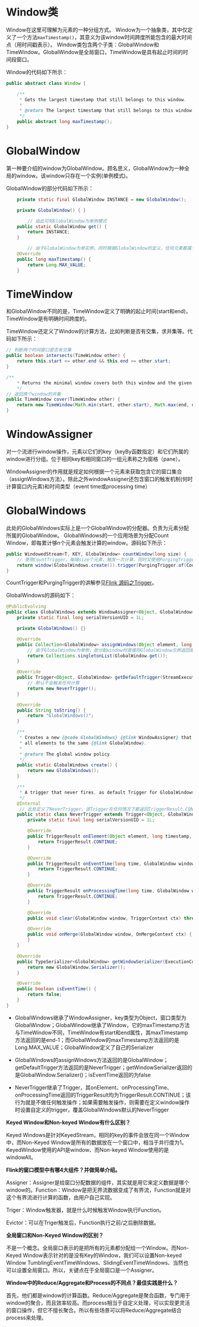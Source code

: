 # Window类

Window在这里可理解为元素的一种分组方式。
 Window为一个抽象类，其中仅定义了一个方法`maxTimestamp()`，其意义为该window时间跨度所能包含的最大时间点（用时间戳表示）。
 Window类包含两个子类：GlobalWindow和TimeWindow。GlobalWindow是全局窗口，TimeWindow是具有起止时间的时间段窗口。

Window的代码如下所示：



```java
public abstract class Window {

    /**
     * Gets the largest timestamp that still belongs to this window.
     *
     * @return The largest timestamp that still belongs to this window.
     */
    public abstract long maxTimestamp();
}
```

# GlobalWindow

第一种要介绍的window为GlobalWindow。顾名思义，GlobalWindow为一种全局的window。该window只存在一个实例(单例模式)。

GlobalWindow的部分代码如下所示：



```java
    private static final GlobalWindow INSTANCE = new GlobalWindow();

    private GlobalWindow() { }

        // 由此可知GlobalWindow为单例模式
    public static GlobalWindow get() {
        return INSTANCE;
    }

        // 由于GlobalWindow为单实例，同时根据GlobalWindow的定义，任何元素都属于GlobalWindow，故maxTimestamp返回Long的最大值
    @Override
    public long maxTimestamp() {
        return Long.MAX_VALUE;
    }
```

# TimeWindow

和GlobalWindow不同的是，TimeWindow定义了明确的起止时间(start和end)，TimeWindow是有明确时间跨度的。

TimeWindow还定义了Window的计算方法，比如判断是否有交集，求并集等。代码如下所示：



```java
// 判断两个时间窗口是否有交集
public boolean intersects(TimeWindow other) {
    return this.start <= other.end && this.end >= other.start;
}

/**
    * Returns the minimal window covers both this window and the given window.
    */
// 返回两个window的并集
public TimeWindow cover(TimeWindow other) {
    return new TimeWindow(Math.min(start, other.start), Math.max(end, other.end));
}
```



# WindowAssigner

对一个流进行window操作，元素以它们的key（keyBy函数指定）和它们所属的window进行分组。位于相同key和相同窗口的一组元素称之为窗格（pane）。

WindowAssigner的作用就是规定如何根据一个元素来获取包含它的窗口集合（assignWindows方法）。除此之外windowAssigner还包含窗口的触发机制(何时计算窗口内元素)和时间类型（event time或processing time）





# GlobalWindows

此处的GlobalWindows实际上是一个GlobalWindow的分配器。负责为元素分配所属的GlobalWindow。
 GlobalWindows的一个应用场景为分配Count Window，即每累计够n个元素会触发计算的window。源码如下所示：

```java
public WindowedStream<T, KEY, GlobalWindow> countWindow(long size) {
    // 使用CountTrigger，每隔size个元素，触发一次计算，同时又使用PurgingTrigger，每次触发计算之后将window内容清空
    return window(GlobalWindows.create()).trigger(PurgingTrigger.of(CountTrigger.of(size)));
}
```

CountTrigger和PurgingTrigger的讲解参见[Flink 源码之Trigger](https://www.jianshu.com/p/586db7a56a0a)。

GlobalWindows的源码如下：

```java
@PublicEvolving
public class GlobalWindows extends WindowAssigner<Object, GlobalWindow> {
    private static final long serialVersionUID = 1L;

    private GlobalWindows() {}

    @Override
    public Collection<GlobalWindow> assignWindows(Object element, long timestamp, WindowAssignerContext context) {
        // 由于GlobalWindow为单例，故分配window时直接将GlobalWindow示例返回即可
        return Collections.singletonList(GlobalWindow.get());
    }

    @Override
    public Trigger<Object, GlobalWindow> getDefaultTrigger(StreamExecutionEnvironment env) {
        // 默认不会触发任何计算
        return new NeverTrigger();
    }

    @Override
    public String toString() {
        return "GlobalWindows()";
    }

    /**
     * Creates a new {@code GlobalWindows} {@link WindowAssigner} that assigns
     * all elements to the same {@link GlobalWindow}.
     *
     * @return The global window policy.
     */
    public static GlobalWindows create() {
        return new GlobalWindows();
    }

    /**
     * A trigger that never fires, as default Trigger for GlobalWindows.
     */
    @Internal
     // 此处定义了NeverTrigger，该Trigger在任何情况下都返回TriggerResult.CONTINUE，不触发任何计算
    public static class NeverTrigger extends Trigger<Object, GlobalWindow> {
        private static final long serialVersionUID = 1L;

        @Override
        public TriggerResult onElement(Object element, long timestamp, GlobalWindow window, TriggerContext ctx) {
            return TriggerResult.CONTINUE;
        }

        @Override
        public TriggerResult onEventTime(long time, GlobalWindow window, TriggerContext ctx) {
            return TriggerResult.CONTINUE;
        }

        @Override
        public TriggerResult onProcessingTime(long time, GlobalWindow window, TriggerContext ctx) {
            return TriggerResult.CONTINUE;
        }

        @Override
        public void clear(GlobalWindow window, TriggerContext ctx) throws Exception {}

        @Override
        public void onMerge(GlobalWindow window, OnMergeContext ctx) {
        }
    }

    @Override
    public TypeSerializer<GlobalWindow> getWindowSerializer(ExecutionConfig executionConfig) {
        return new GlobalWindow.Serializer();
    }

    @Override
    public boolean isEventTime() {
        return false;
    }
}
```



- GlobalWindows继承了WindowAssigner，key类型为Object，窗口类型为GlobalWindow；GlobalWindow继承了Window，它的maxTimestamp方法与TimeWindow不同，TimeWindow有start和end属性，其maxTimestamp方法返回的是end-1；而GlobalWindow的maxTimestamp方法返回的是Long.MAX_VALUE；GlobalWindow定义了自己的Serializer

- GlobalWindows的assignWindows方法返回的是GlobalWindow；getDefaultTrigger方法返回的是NeverTrigger；getWindowSerializer返回的是GlobalWindow.Serializer()；isEventTime返回的为false

- NeverTrigger继承了Trigger，其onElement、onProcessingTime、onProcessingTime返回的TriggerResult均为TriggerResult.CONTINUE；该行为就是不做任何触发操作；如果需要触发操作，则需要在定义window操作时设置自定义的trigger，覆盖GlobalWindows默认的NeverTrigger

  

**Keyed Window和Non-keyed Window有什么区别？**

Keyed Windows是针对KeyedStream，相同的key的事件会放在同一个Window中，而Non-Keyed Window是所有的数据放在一个窗口中，相当于并行度为1。KeyedWindow使用的API是window、而Non-keyed Window使用的是windowAll。



**Flink的窗口模型中有哪4大组件？并做简单介绍。**

Assigner：Assigner是给窗口分配数据的组件，其实就是用它来定义数据是哪个window的。Function：Window是把无界流数据变成了有界流，Function就是对这个有界流进行计算的函数，由用户自己实现。

Triger：Window触发器，就是什么时候触发Window执行Function。

Evictor：可以在Triger触发后，Function执行之前/之后删除数据。



**全局窗口和Non-Keyed Window的区别？**

不是一个概念。全局窗口表示的是把所有的元素都分配给一个Window。而Non-Keyed Window表示针对的是没有Key的Window，我们可以设置Non-keyed Window TumblingEventTimeWindows、SlidingEventTimeWindows、当然也可以设置全局窗口。所以，关键点在于全局窗口是一个Assigner。



**Window中的Reduce/Aggregate和Process的不同点？最佳实践是什么？**

首先，他们都是window的计算函数。Reduce/Aggregate是聚合函数，专门用于window的聚合，而且效率较高。而process相当于自定义处理，可以实现更灵活的窗口操作，但它不擅长聚合。所以有些场景可以将Reduce/Aggregate结合process来处理。
